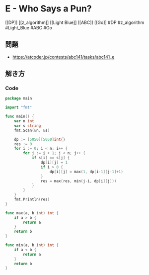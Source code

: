 # E - Who Says a Pun?
[[DP]] [[z_algorithm]] [[Light Blue]] [[ABC]] [[Go]]
#DP #z_algorithm #Light_Blue #ABC #Go 

## 問題
- https://atcoder.jp/contests/abc141/tasks/abc141_e

## 解き方
### Code
```go
package main

import "fmt"

func main() {
	var n int
	var s string
	fmt.Scan(&n, &s)

	dp := [5050][5050]int{}
	res := 0
	for i := 0; i < n; i++ {
		for j := i + 1; j < n; j++ {
			if s[i] == s[j] {
				dp[i][j] = 1
				if i > 0 {
					dp[i][j] = max(1, dp[i-1][j-1]+1)
				}
				res = max(res, min(j-i, dp[i][j]))
			}
		}
	}
	fmt.Println(res)
}

func max(a, b int) int {
	if a > b {
		return a
	}
	return b
}

func min(a, b int) int {
	if a < b {
		return a
	}
	return b
}
```